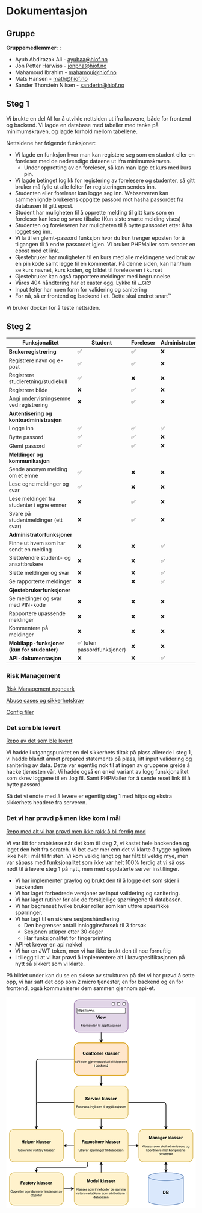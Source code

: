 # Dokumentasjon

## Gruppe

**Gruppemedlemmer:**
:
* Ayub Abdirazak Ali - ayubaa@hiof.no
* Jon Petter Harwiss - jonpha@hiof.no
* Mahamoud Ibrahim - mahamoui@hiof.no
* Mats Hansen - math@hiof.no
* Sander Thorstein Nilsen - sandertn@hiof.no

## Steg 1
Vi brukte en del AI for å utvikle nettsiden ut ifra kravene, både for frontend og backend. Vi lagde en database med tabeller med tanke på minimumskraven, og lagde forhold mellom tabellene.

Nettsidene har følgende funksjoner:
* Vi lagde en funksjon hvor man kan registere seg som en student eller en foreleser med de nødvendige dataene ut ifra minimumskraven.
    * Under oppretting av en foreleser, så kan man lage et kurs med kurs pin.
* Vi lagde betinget logikk for registering av forelesere og studenter, så gitt bruker må fylle ut alle felter før registeringen sendes inn.
* Studenten eller foreleser kan logge seg inn. Webserveren kan sammenlignde brukerens oppgitte passord mot hasha passordet fra databasen til gitt epost.
* Student har muligheten til å opprette melding til gitt kurs som en foreleser kan lese og svare tilbake (Kun siste svarte melding vises)
* Studenten og foreleseren har muligheten til å bytte passordet etter å ha logget seg inn.
* Vi la til en glemt-passord funksjon hvor du kun trenger eposten for å tilgangen til å endre passordet igjen. Vi bruker PHPMailer som sender en epost med et link.
* Gjestebruker har muligheten til en kurs med alle meldingene ved bruk av en pin kode samt legge til en kommentar. På denne siden, kan han/hun se kurs navnet, kurs koden, og bildet til foreleseren i kurset
* Gjestebruker kan også rapportere meldinger med begrunnelse.
* Våres 404 håndtering har et easter egg. Lykke til ᓚᘏᗢ
* Input felter har noen form for validering og sanitering
* For nå, så er frontend og backend i et. Dette skal endret snart™️

Vi bruker docker for å teste nettsiden.

## Steg 2

| Funksjonalitet                         | Student | Foreleser | Administrator | Gjestebruker |
|-----------------------------------------|---------|-----------|--------------|--------------|
| **Brukerregistrering**                  | ✅      | ✅        | ❌           | ❌           |
| Registrere navn og e-post               | ✅      | ✅        | ❌           | ❌           |
| Registrere studieretning/studiekull      | ✅      | ❌        | ❌           | ❌           |
| Registrere bilde                         | ❌      | ✅        | ❌           | ❌           |
| Angi undervisningsemne ved registrering  | ❌      | ✅        | ❌           | ❌           |
| **Autentisering og kontoadministrasjon** |         |           |              |              |
| Logge inn                                | ✅      | ✅        | ✅           | ❌           |
| Bytte passord                            | ✅      | ✅        | ❌           | ❌           |
| Glemt passord                            | ✅      | ✅        | ❌           | ❌           |
| **Meldinger og kommunikasjon**           |         |           |              |              |
| Sende anonym melding om et emne          | ✅      | ❌        | ❌           | ❌           |
| Lese egne meldinger og svar              | ✅      | ❌        | ❌           | ❌           |
| Lese meldinger fra studenter i egne emner| ❌      | ✅        | ❌           | ❌           |
| Svare på studentmeldinger (ett svar)     | ❌      | ✅        | ❌           | ❌           |
| **Administratorfunksjoner**              |         |           |              |              |
| Finne ut hvem som har sendt en melding   | ❌      | ❌        | ✅           | ❌           |
| Slette/endre student- og ansattbrukere   | ❌      | ❌        | ✅           | ❌           |
| Slette meldinger og svar                 | ❌      | ❌        | ✅           | ❌           |
| Se rapporterte meldinger                 | ❌      | ❌        | ✅           | ❌           |
| **Gjestebrukerfunksjoner**               |         |           |              |              |
| Se meldinger og svar med PIN-kode        | ❌      | ❌        | ❌           | ✅           |
| Rapportere upassende meldinger           | ❌      | ❌        | ❌           | ✅           |
| Kommentere på meldinger                  | ❌      | ❌        | ❌           | ✅           |
| **Mobilapp-funksjoner (kun for studenter)** | ✅ (uten passordfunksjoner) | ❌ | ❌ | ❌ |
| **API-dokumentasjon**                     | ❌      | ❌        | ✅           | ❌           |

### Risk Management
[Risk Management regneark](https://docs.google.com/spreadsheets/d/1ZZaXRinwKW2zdoBFIOjep6W1I5B51jLRdOeJP1Hkgjw/edit?gid=0#gid=0)

[Abuse cases og sikkerhetskrav](https://docs.google.com/document/d/1IovEz9TezHcv1PA1U5anjifejnY8JdbSEXsRv8btZio/edit?tab=t.0)

[Config filer](https://github.com/Datasikkerhet-i-utvikling-og-drift-2025/Prosjekt/tree/main/Config%20filer)

### Det som ble levert
[Repo av det som ble levert](https://github.com/Datasikkerhet-i-utvikling-og-drift-2025/Prosjekt)

Vi hadde i utgangspunktet en del sikkerhets tiltak på plass allerede i steg 1, vi hadde blandt annet prepared statements på plass, litt input validering og sanitering av data. 
Dette var egentlig nok til at ingen av gruppene greide å hacke tjenesten vår. Vi hadde også en enkel variant av logg funskjonalitet som skrev loggene til en .log fil. Samt PHPMailer for å sende reset link til å bytte passord.

Så det vi endte med å levere er egentlig steg 1 med https og ekstra sikkerhets headere fra serveren.

### Det vi har prøvd på men ikke kom i mål
[Repo med alt vi har prøvd men ikke rakk å bli ferdig med](https://github.com/Datasikkerhet-i-utvikling-og-drift-2025/Prosjekt/tree/refactor/WebApp)

Vi var litt for ambisiøse når det kom til steg 2, vi kastet hele backenden og laget den helt fra scratch. Vi bet over mer enn det vi klarte å tygge og kom ikke helt i mål til fristen.
Vi kom veldig langt og har fått til veldig mye, men var såpass med funksjonalitet som ikke var helt 100% ferdig at vi så oss nødt til å levere steg 1 på nytt, men med oppdaterte server instillinger.

* Vi har implementer graylog og brukt den til å logge det som skjer i backenden
* Vi har laget forbedrede versjoner av input validering og sanitering.
* Vi har laget rutiner for alle de forskjellige spørringene til databasen.
* Vi har begrenset hvilke bruker roller som kan utføre spesifikke spørringer.
* Vi har lagt til en sikrere sesjonshåndtering 
  * Den begrenser antall innlogginsforsøk til 3 forsøk
  * Sesjonen utløper etter 30 dager
  * Har funksjonalitet for fingerprinting
* API-et krever en api nøkkel
* Vi har en JWT token, men vi har ikke brukt den til noe fornuftig
* I tillegg til at vi har prøvd å implementere alt i kravspesifikasjonen på nytt så sikkert som vi klarte.

På bildet under kan du se en skisse av strukturen på det vi har prøvd å sette opp, vi har satt det opp som 2 micro tjenester, en for backend og en for frontend, også kommuniserer dem sammen gjennom api-et.

![Alt text](../../pictures/DatasikkerhetIUtviklingOgDriftArkitektur.png)

